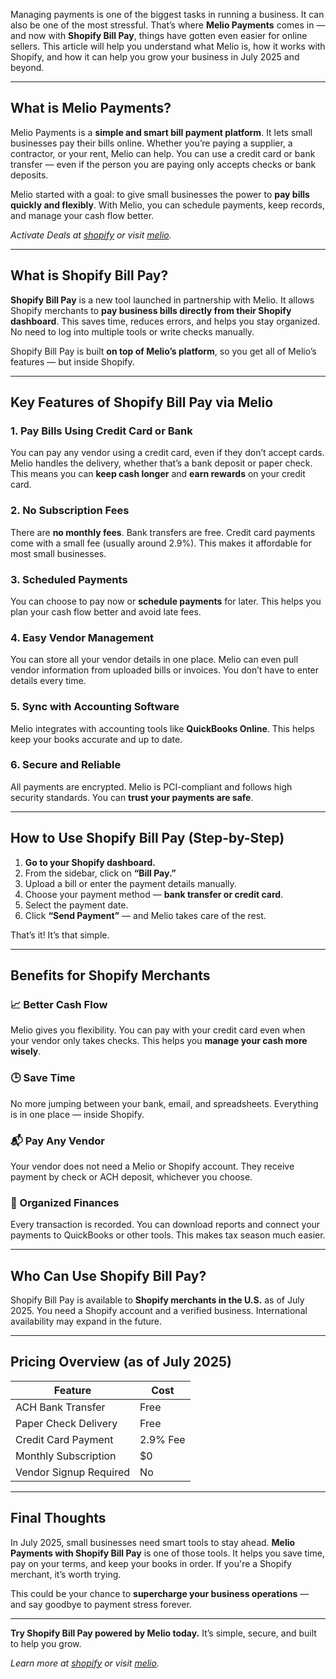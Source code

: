 Managing payments is one of the biggest tasks in running a business. It can also be one of the most stressful. That’s where **Melio Payments** comes in — and now with **Shopify Bill Pay**, things have gotten even easier for online sellers. This article will help you understand what Melio is, how it works with Shopify, and how it can help you grow your business in July 2025 and beyond.

---

## What is Melio Payments?

Melio Payments is a **simple and smart bill payment platform**. It lets small businesses pay their bills online. Whether you’re paying a supplier, a contractor, or your rent, Melio can help. You can use a credit card or bank transfer — even if the person you are paying only accepts checks or bank deposits.

Melio started with a goal: to give small businesses the power to **pay bills quickly and flexibly**. With Melio, you can schedule payments, keep records, and manage your cash flow better.

*Activate Deals at [shopify](https://yamuparkoti.com/Go-Shopify) or visit [melio](https://yamuparkoti.com/Go-Melio).*

---

## What is Shopify Bill Pay?

**Shopify Bill Pay** is a new tool launched in partnership with Melio. It allows Shopify merchants to **pay business bills directly from their Shopify dashboard**. This saves time, reduces errors, and helps you stay organized. No need to log into multiple tools or write checks manually.

Shopify Bill Pay is built **on top of Melio’s platform**, so you get all of Melio’s features — but inside Shopify.

---

## Key Features of Shopify Bill Pay via Melio

### 1. **Pay Bills Using Credit Card or Bank**
You can pay any vendor using a credit card, even if they don’t accept cards. Melio handles the delivery, whether that’s a bank deposit or paper check. This means you can **keep cash longer** and **earn rewards** on your credit card.

### 2. **No Subscription Fees**
There are **no monthly fees**. Bank transfers are free. Credit card payments come with a small fee (usually around 2.9%). This makes it affordable for most small businesses.

### 3. **Scheduled Payments**
You can choose to pay now or **schedule payments** for later. This helps you plan your cash flow better and avoid late fees.

### 4. **Easy Vendor Management**
You can store all your vendor details in one place. Melio can even pull vendor information from uploaded bills or invoices. You don’t have to enter details every time.

### 5. **Sync with Accounting Software**
Melio integrates with accounting tools like **QuickBooks Online**. This helps keep your books accurate and up to date.

### 6. **Secure and Reliable**
All payments are encrypted. Melio is PCI-compliant and follows high security standards. You can **trust your payments are safe**.

---

## How to Use Shopify Bill Pay (Step-by-Step)

1. **Go to your Shopify dashboard.**
2. From the sidebar, click on **“Bill Pay.”**
3. Upload a bill or enter the payment details manually.
4. Choose your payment method — **bank transfer or credit card**.
5. Select the payment date.
6. Click **“Send Payment”** — and Melio takes care of the rest.

That’s it! It’s that simple.

---

## Benefits for Shopify Merchants

### 📈 Better Cash Flow
Melio gives you flexibility. You can pay with your credit card even when your vendor only takes checks. This helps you **manage your cash more wisely**.

### 🕒 Save Time
No more jumping between your bank, email, and spreadsheets. Everything is in one place — inside Shopify.

### 📬 Pay Any Vendor
Your vendor does not need a Melio or Shopify account. They receive payment by check or ACH deposit, whichever you choose.

### 📑 Organized Finances
Every transaction is recorded. You can download reports and connect your payments to QuickBooks or other tools. This makes tax season much easier.

---

## Who Can Use Shopify Bill Pay?

Shopify Bill Pay is available to **Shopify merchants in the U.S.** as of July 2025. You need a Shopify account and a verified business. International availability may expand in the future.

---

## Pricing Overview (as of July 2025)

| Feature | Cost |
|--------|------|
| ACH Bank Transfer | Free |
| Paper Check Delivery | Free |
| Credit Card Payment | 2.9% Fee |
| Monthly Subscription | $0 |
| Vendor Signup Required | No |

---

## Final Thoughts

In July 2025, small businesses need smart tools to stay ahead. **Melio Payments with Shopify Bill Pay** is one of those tools. It helps you save time, pay on your terms, and keep your books in order. If you're a Shopify merchant, it’s worth trying.

This could be your chance to **supercharge your business operations** — and say goodbye to payment stress forever.

---

**Try Shopify Bill Pay powered by Melio today.** It’s simple, secure, and built to help you grow.

*Learn more at [shopify](https://yamuparkoti.com/Go-Shopify) or visit [melio](https://yamuparkoti.com/Go-Melio).*

